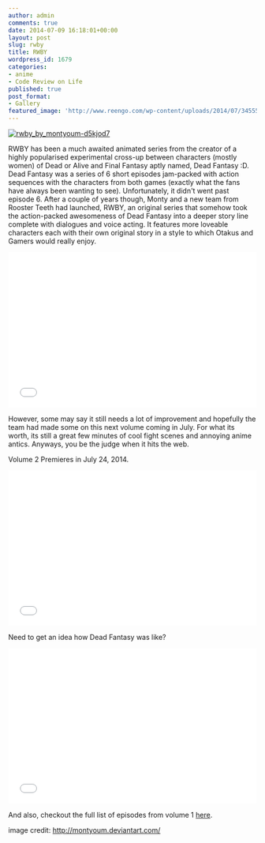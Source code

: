 ```yaml
---
author: admin
comments: true
date: 2014-07-09 16:18:01+00:00
layout: post
slug: rwby
title: RWBY
wordpress_id: 1679
categories:
- anime
- Code Review on Life
published: true
post_format:
- Gallery
featured_image: 'http://www.reengo.com/wp-content/uploads/2014/07/3455550-bftjexk.jpg'
---
```


[![rwby_by_montyoum-d5kjod7](http://www.reengo.com/wp-content/uploads/2014/08/rwby_by_montyoum-d5kjod7-1024x576.jpg)](http://www.reengo.com/wp-content/uploads/2014/08/rwby_by_montyoum-d5kjod7.jpg)

RWBY has been a much awaited animated series from the creator of a highly popularised experimental cross-up between characters (mostly women) of Dead or Alive and Final Fantasy aptly named, Dead Fantasy :D. Dead Fantasy was a series of 6 short episodes jam-packed with action sequences with the characters from both games (exactly what the fans have always been wanting to see). Unfortunately, it didn't went past episode 6. After a couple of years though, Monty and a new team from Rooster Teeth had launched, RWBY, an original series that somehow took the action-packed awesomeness of Dead Fantasy into a deeper story line complete with dialogues and voice acting. It features more loveable characters each with their own original story in a style to which Otakus and Gamers would really enjoy.

<iframe width="100%" height="315" src="//www.youtube.com/embed/dsy7VJheMBI" frameborder="0" allowfullscreen></iframe>

However, some may say it still needs a lot of improvement and hopefully the team had made some on this next volume coming in July. For what its worth, its still a great few minutes of cool fight scenes and annoying anime antics. Anyways, you be the judge when it hits the web.

Volume 2 Premieres in July 24, 2014.

<iframe width="100%" height="315" src="//www.youtube.com/embed/tNAX4EQF2r8" frameborder="0" allowfullscreen></iframe>

Need to get an idea how Dead Fantasy was like?

<iframe width="100%" height="315" src="//www.youtube.com/embed/EHA3opXjcd0" frameborder="0" allowfullscreen></iframe>

And also, checkout the full list of episodes from volume 1 [here](http://roosterteeth.com/archive/?sid=rwby&v=more&s=1).



image credit: http://montyoum.deviantart.com/
